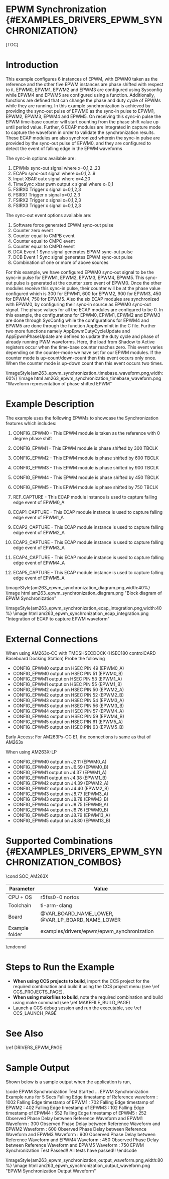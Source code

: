 # EPWM Synchronization {#EXAMPLES_DRIVERS_EPWM_SYNCHRONIZATION}

[TOC]

# Introduction

This example configures 6 instances of EPWM, with EPWM0 taken as the reference and the other
five EPWM instances are phase shifted with respect to it. EPWM0, EPWM1, EPWM2 and EPWM3 are configured
using Sysconfig while EPWM4 and EPWM5 are configured using a function. Additionally, functions are defined
that can change the phase and duty cycle of EPWMs while they are running. In this example synchronization is achieved by providing the
sync-out pulse of EPWM0 as the sync-in pulse to EPWM1, EPWM2, EPWM3, EPWM4 and EPWM5. On receiving this sync-in pulse
the EPWM time-base counter will start counting from the phase shift value up until period value. Further, 6 ECAP
modules are integrated in capture mode to capture the waveform in order to validate the synchronization results.
These ECAP modules are also synchronized wherein the sync-in pulse are provided by the sync-out pulse of EPWM0, and they are
configured to detect the event of falling edge in the EPWM waveforms

The sync-in options available are:
 1. EPWMx sync-out signal where x=0,1,2..23
 2. ECAPx sync-out signal where x=0,1,2..9
 3. Input XBAR outx signal where x=4,20
 4. TimeSync xbar pwm output x signal where x=0,1
 5. FSIRX0 Trigger x signal x=0,1,2,3
 6. FSIRX1 Trigger x signal x=0,1,2,3
 7. FSIRX2 Trigger x signal x=0,1,2,3
 8. FSIRX3 Trigger x signal x=0,1,2,3

The sync-out event options available are:
 1. Software force generated EPWM sync-out pulse
 2. Counter zero event
 3. Counter equal to CMPB event
 4. Counter equal to CMPC event
 5. Counter equal to CMPD event
 6. DCA Event 1 Sync signal generates EPWM sync-out pulse
 7. DCB Event 1 Sync signal generates EPWM sync-out pulse
 8. Combination of one or more of above sources

 For this example, we have configured EPWM0 sync-out signal to be the sync-in pulse for EPWM1, EPWM2, EPWM3, EPWM4, EPWM5. This sync-out pulse
 is generated at the counter zero event of EPWM0. Once the other modules receive this sync-in pulse, their counter will be
 at the phase value configured which is 300 for EPWM1, 600 for EPWM2, 900 for EPWM3, 450 for EPWM4, 750 for EPWM5. Also the six ECAP modules are synchronized
 with EPWM0, by configuring their sync-in source as EPWM0 sync-out signal. The phase values for all the ECAP modules are configured to be 0.
 In this example, the configurations for EPWM0, EPWM1, EPWM2 and EPWM3 are done through SysConfig while the configurations for EPWM4 and EPWM5 are done through
 the function AppEpwmInit in the C file. Further two more functions namely AppEpwmDutyCycleUpdate and AppEpwmPhaseUpdate are defined to update the duty cycle and
 phase of already running PWM waveforms.
 Here, the load from Shadow to Active registers occur when the time-base counter reaches zero. This event varies depending on the counter-mode we have set for our EPWM
 modules. If the counter mode is up-count/down-count then this event occurs only once. When the counter mode is up-down count then this event occurs two times.

\imageStyle{am263_epwm_synchronization_timebase_waveform.png,width:60%}
 \image html am263_epwm_synchronization_timebase_waveform.png "Waveform representation of phase shifted EPWM"

 # Example Description
 The example uses the following EPWMs to showcase the Synchronization features which includes:
 1. CONFIG_EPWM0 - This EPWM module is taken as the reference with 0 degree phase shift
 2. CONFIG_EPWM1 - This EPWM module is phase shifted by 300 TBCLK
 3. CONFIG_EPWM2 - This EPWM module is phase shifted by 600 TBCLK
 4. CONFIG_EPWM3 - This EPWM module is phase shifted by 900 TBCLK
 5. CONFIG_EPWM4 - This EPWM module is phase shifted by 450 TBCLK
 6. CONFIG_EPWM5 - This EPWM module is phase shifted by 750 TBCLK

 1. REF_CAPTURE - This ECAP module instance is used to capture falling edge event of EPWM0_A
 2. ECAP1_CAPTURE - This ECAP module instance is used to capture falling edge event of EPWM1_A
 3. ECAP2_CAPTURE - This ECAP module instance is used to capture falling edge event of EPWM2_A
 4. ECAP3_CAPTURE - This ECAP module instance is used to capture falling edge event of EPWM3_A
 5. ECAP4_CAPTURE - This ECAP module instance is used to capture falling edge event of EPWM4_A
 6. ECAP5_CAPTURE - This ECAP module instance is used to capture falling edge event of EPWM5_A

\imageStyle{am263_epwm_synchronization_diagram.png,width:40%}
 \image html am263_epwm_synchronization_diagram.png "Block diagram of EPWM Synchronization"

\imageStyle{am263_epwm_synchronization_ecap_integration.png,width:40%}
 \image html am263_epwm_synchronization_ecap_integration.png "Integration of ECAP to capture EPWM waveform"

 # External Connections

When using AM263x-CC with TMDSHSECDOCK (HSEC180 controlCARD Baseboard Docking Station)
Probe the following
- CONFIG_EPWM0 output on HSEC PIN 49  (EPWM0_A)
- CONFIG_EPWM0 output on HSEC PIN 51  (EPWM0_B)
- CONFIG_EPWM1 output on HSEC PIN 53  (EPWM1_A)
- CONFIG_EPWM1 output on HSEC PIN 55  (EPWM1_B)
- CONFIG_EPWM2 output on HSEC PIN 50  (EPWM2_A)
- CONFIG_EPWM2 output on HSEC PIN 52  (EPWM2_B)
- CONFIG_EPWM3 output on HSEC PIN 54  (EPWM3_A)
- CONFIG_EPWM3 output on HSEC PIN 56  (EPWM3_B)
- CONFIG_EPWM4 output on HSEC PIN 57  (EPWM4_A)
- CONFIG_EPWM4 output on HSEC PIN 59  (EPWM4_B)
- CONFIG_EPWM5 output on HSEC PIN 61  (EPWM5_A)
- CONFIG_EPWM5 output on HSEC PIN 63  (EPWM5_B)


Early Access: For AM263Px-CC E1, the connections is same as that of AM263x

When using AM263X-LP
- CONFIG_EPWM0 output on J2.11  (EPWM0_A)
- CONFIG_EPWM0 output on J6.59  (EPWM0_B)
- CONFIG_EPWM1 output on J4.37  (EPWM1_A)
- CONFIG_EPWM1 output on J4.38  (EPWM1_B)
- CONFIG_EPWM2 output on J4.39  (EPWM2_A)
- CONFIG_EPWM2 output on J4.40  (EPWM2_B)
- CONFIG_EPWM3 output on J8.77  (EPWM3_A)
- CONFIG_EPWM3 output on J8.78  (EPWM3_B)
- CONFIG_EPWM4 output on J8.75  (EPWM9_A)
- CONFIG_EPWM4 output on J8.76  (EPWM9_B)
- CONFIG_EPWM5 output on J8.79  (EPWM13_A)
- CONFIG_EPWM5 output on J8.80  (EPWM13_B)

# Supported Combinations {#EXAMPLES_DRIVERS_EPWM_SYNCHRONIZATION_COMBOS}

\cond SOC_AM263X

 Parameter      | Value
 ---------------|-----------
 CPU + OS       | r5fss0-0 nortos
 Toolchain      | ti-arm-clang
 Board          | @VAR_BOARD_NAME_LOWER, @VAR_LP_BOARD_NAME_LOWER
 Example folder | examples/drivers/epwm/epwm_synchronization

\endcond

# Steps to Run the Example

- **When using CCS projects to build**, import the CCS project for the required combination
  and build it using the CCS project menu (see \ref CCS_PROJECTS_PAGE).
- **When using makefiles to build**, note the required combination and build using
  make command (see \ref MAKEFILE_BUILD_PAGE)
- Launch a CCS debug session and run the executable, see \ref CCS_LAUNCH_PAGE

# See Also

\ref DRIVERS_EPWM_PAGE

# Sample Output

Shown below is a sample output when the application is run,

\code
EPWM Synchronization Test Started ...
EPWM Synchronization Example runs for 5 Secs
	Falling Edge timestamp of Reference waveform  : 	1002
	Falling Edge timestamp of EPWM1 : 	702
	Falling Edge timestamp of EPWM2 : 	402
	Falling Edge timestamp of EPWM3 : 	102
	Falling Edge timestamp of EPWM4 : 	552
	Falling Edge timestamp of EPWM5 : 	252
	Observed Phase Delay between Reference Waveform and EPWM1 Waveform : 	300
	Observed Phase Delay between Reference Waveform and EPWM2 Waveform : 	600
	Observed Phase Delay between Reference Waveform and EPWM3 Waveform : 	900
	Observed Phase Delay between Reference Waveform and EPWM4 Waveform : 	450
	Observed Phase Delay between Reference Waveform and EPWM5 Waveform : 	750
EPWM Synchronization Test Passed!!
All tests have passed!!
\endcode


 \imageStyle{am263_epwm_synchronization_output_waveform.png,width:80%}
  \image html am263_epwm_synchronization_output_waveform.png "EPWM Synchronization Output Waveform"